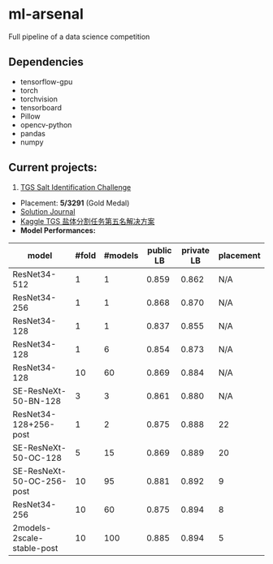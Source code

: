 # ml-arsenal
Full pipeline of a data science competition
## Dependencies
- tensorflow-gpu
- torch
- torchvision
- tensorboard
- Pillow
- opencv-python
- pandas
- numpy


## Current projects:

1. [TGS Salt Identification Challenge](https://www.kaggle.com/c/tgs-salt-identification-challenge/leaderboard)
- Placement: **5/3291** (Gold Medal)
- [Solution Journal](https://www.kaggle.com/c/tgs-salt-identification-challenge/discussion/69051)
- [Kaggle TGS 盐体分割任务第五名解决方案](https://zhuanlan.zhihu.com/p/47412338)
- **Model Performances:**

|model|#fold|#models|public LB|private LB|placement|
|-------------------------|-|-|-----|-----|-------|
|ResNet34-512|1|1|0.859|0.862|N/A|
|ResNet34-256|1|1|0.868|0.870|N/A|
|ResNet34-128|1|1|0.837|0.855|N/A|
|ResNet34-128|1|6|0.854|0.873|N/A|
|ResNet34-128|10|60|0.869|0.884|N/A|
|SE-ResNeXt-50-BN-128|3|3|0.861|0.880|N/A|
|ResNet34-128+256-post|1|2|0.875|0.888|22|
|SE-ResNeXt-50-OC-128|5|15|0.869|0.889|20|
|SE-ResNeXt-50-OC-256-post|10|95|0.881|0.892|9|
|ResNet34-256|10|60|0.875|0.894|8|
|2models-2scale-stable-post|10|100|0.885|0.894|5|
